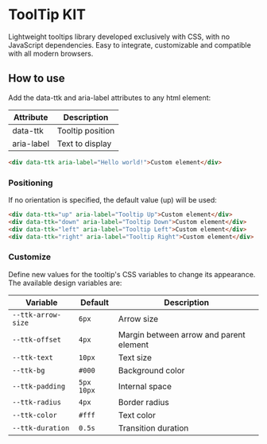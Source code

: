 # ToolTip KIT

Lightweight tooltips library developed exclusively with CSS, with no JavaScript dependencies. Easy to integrate, customizable and compatible with all modern browsers.

## How to use

Add the data-ttk and aria-label attributes to any html element:

| Attribute  | Description      |
| ---------- | ---------------- |
| data-ttk   | Tooltip position |
| aria-label | Text to display  |

```html
<div data-ttk aria-label="Hello world!">Custom element</div>
```

### Positioning

If no orientation is specified, the default value (up) will be used:

```html
<div data-ttk="up" aria-label="Tooltip Up">Custom element</div>
<div data-ttk="down" aria-label="Tooltip Down">Custom element</div>
<div data-ttk="left" aria-label="Tooltip Left">Custom element</div>
<div data-ttk="right" aria-label="Tooltip Right">Custom element</div>
```

### Customize

Define new values for the tooltip's CSS variables to change its appearance. The available design variables are:

| Variable           | Default    | Description                             |
| ------------------ | ---------- | --------------------------------------- |
| `--ttk-arrow-size` | `6px`      | Arrow size                              |
| `--ttk-offset`     | `4px`      | Margin between arrow and parent element |
| `--ttk-text`       | `10px`     | Text size                               |
| `--ttk-bg`         | `#000`     | Background color                        |
| `--ttk-padding`    | `5px 10px` | Internal space                          |
| `--ttk-radius`     | `4px`      | Border radius                           |
| `--ttk-color`      | `#fff`     | Text color                              |
| `--ttk-duration`   | `0.5s`     | Transition duration                     |
